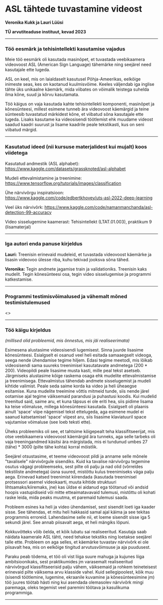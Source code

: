 # ASL tähtede tuvastamine videost

**Veronika Kukk ja Lauri Lüüsi**

**TÜ arvutiteaduse instituut, kevad 2023**

---

### Töö eesmärk ja tehisintellekti kasutamise vajadus

Meie töö eesmärk oli kasutada masinõpet, et tuvastada veebikaamera videovoost ASL (American Sign Language) tähemärke ning seejärel need kasutajale ette lugeda.

ASL on keel, mis on laialdaselt kasutusel Põhja-Ameerikas, eelkõige inimeste seas, kes on kaotanud kuulmisvõime. Keeles väljendab iga inglise tähte üks unikaalne käemärk, mida viibates on võimalik teistega suhelda ilma kõne, suud ja kõrvu kasutamata. 

Töö käigus on vaja kasutada kahte tehisintellekti komponenti, masinõpet ja kõnesünteesi, millest esimene tunneb ära videovoost käemärgid ja teine sünteesib tuvastatud märkidest kõne, et viibatud sõna kasutajale ette lugeda. Lisaks kasutame ka videosisendi töötlemist ehk muudame videost saadud kaadri suurust ja lisame kaadrile peale tekstikasti, kus on seni viibatud märgid.

---

### Kasutatud ideed (nii kursuse materjalidest kui mujalt) koos viidetega

Kasutatud andmestik (ASL alphabet): https://www.kaggle.com/datasets/grassknoted/asl-alphabet

Mudeli ettevalmistamine ja treenimine: https://www.tensorflow.org/tutorials/images/classification

Ühe närvivõrgu inspiratsioon: https://www.kaggle.com/code/edbertkhovey/uts-asl-2022-deep-learning

Veel üks närvivõrk:  https://www.kaggle.com/code/namanmanchanda/asl-detection-99-accuracy 

Video sisselugemine kaamerast: Tehisintellekt (LTAT.01.003), praktikum 9 (lisamaterjal)

---

### Iga autori enda panuse kirjeldus

**Lauri:** Treenisin erinevaid mudeleid, et tuvastada videovoost käemärke ja lisasin videovoo ülesse riba, kuhu tekivad jooksva sõna tähed.

**Veronika:** Tegin andmete jagamise train ja validationiks. Treenisin kaks mudelit. Tegin kõnesünteesi osa, tegin video sisselugemise ja programmi katkestamise. 

---

### Programmi testimisvõimalused ja vähemalt mõned testimistulemused

<>

---

### Töö käigu kirjeldus
*(millised olid probleemid, mis õnnestus, mis jäi realiseerimata)*

Esimesena alustasime videosisendi lugemisest. Sinna juurde lisasime kõnesünteesi. Esialgselt ei osanud veel heli esitada samaaegselt videoga, seega nende ühendamise tegime hiljem. Edasi tegime meetodi, mis lõikab videosisendi sama suureks treenimisel kasutatavate andmetega (200 * 200). Videopildi peale lisasime musta kasti, mille peal tekst asetseb. Järgmiseks alustasime kõige raskema osaga ehk mudelite ettevalmistamise ja treenimisega. Ettevalmistus tähendab andmete sisselugemist ja mudeli kihtide valimist. Peale seda saime korda ka video ja heli üheaegse esitamise. Kuna mudelite treeimine võttis mitmeid tunde, siis nende järel ootamise ajal tegime väiksemaid parandusi ja puhastusi koodis. Kui mudelid treenitud said, saime aru, et kuna täpsus ei ole eriti hea, siis pidime lisama ka teise võimaluse, millega kõnesünteesi kasutada. Esialgselt oli plaanis ainult 'space' viipe nägemisel tekst ettelugeda, aga esimene mudel ei saanud katsetamisel 'space' viipest aru, siis lisasime klaviatuuril space vajutamise võimaluse (see loeb teksti ette). 

Üheks probleemiks oli see, et tahtsime kõigepealt teha klassifitseerijat, mis otse veebikaamera videovoost käemärgid ära tunneks, aga selle tarbeks oli vaja treeningandmed käsitsi ära märgistada, mis ei tundunud umbes 27 (tähe) * 3000 (pilte tähe kohta) korral mõistlik.

Seejärel otsustasime, et teeme videovoost pildi ja anname selle mõnele "tavalisele" närvivõrgule sisendiks. Kuid ka tavalise närvivõrgu tegemine osutus vägagi probleemseks, sest pilte oli palju ja nad olid (võrreldes tekstiliste andmetega) üsna suured, mistõttu kulus treenimiseks väga palju aega. Erinevad katsed treenimist kiirendada (kasutada treenimisel protsessori asemel videokaarti, muuta kihtide struktuuri lihtsamaks/kiiremaks, jne) kas üldse ei aidanud ega töötanud või andsid hoopis vastupidiseid või mitte etteaimatavavaid tulemusi, mistõttu oli kohati raske leida, mida peaks muutma, et paremaid tulemusi saada.

Probleem esines ka heli ja video ühendamisel, sest sisendit loeti iga kaader sisse. See tähendas, et mitu heli hakkasid samal ajal käima ja see tekitas programmis erroreid. Lahendasime selle nii, et loeme sisendit sisse iga 5 sekundi järel. See annab piisavalt aega, et heli mängiks lõpuni. 

Kokkuvõtteks võib öelda, et kõik lubatu sai realiseeritud. Kasutaja saab näidata kaamerale ASL tähti, need tehakse tekstiks ning loetakse seejärel talle ette. Probleem on aga selles, et käemärke tuvastav närvivõrk ei ole piisavalt hea, mis on eelkõige tingitud arvutusvõimsuse ja aja puudusest.

Paraku peab tõdema, et töö oli vist liiga suure mahuga ja kujunes liiga ambitsioonikaks, sest praktikumides jm varasemalt realiseeritud närvivõrgud klassifitseerisid palju vähem, väiksemaid ja rohkem teineteisest erinevaid pilte väiksema arvu klasside vahel. Kuid sellegipoolest, kõik muu (sisendi töötlemine, lugemine, ekraanile kuvamine ja kõnesünteesimine jm) töö juures töötab hästi ning kui asendada olemasolev närvivõrk mingi paremaga, oleks tegemist veel paremini töötava ja kasulikuma programmiga.

---

